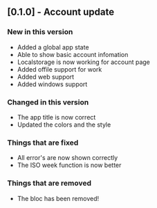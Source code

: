 ## [0.1.0] - Account update

### New in this version

* Added a global app state
* Able to show basic account infomation
* Localstorage is now working for account page
* Added offile support for work
* Added web support
* Added windows support

### Changed in this version

* The app title is now correct
* Updated the colors and the style

### Things that are fixed

* All error's are now shown correctly
* The ISO week function is now better

### Things that are removed

* The bloc has been removed!
